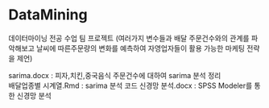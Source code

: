 # DataMining
데이터마이닝 전공 수업 팀 프로젝트
(여러가지 변수들과 배달 주문건수와의 관계를 파악해보고 날씨에 따른주문량의 변화를 예측하여 자영업자들이 활용 가능한 마케팅 전략을 제언)


sarima.docx : 피자,치킨,중국음식 주문건수에 대하여 sarima 분석 정리
<br>배달업종별 시계열.Rmd : sarima 분석 코드
신경망 분석.docx : SPSS Modeler를 통한 신경망 분석 
